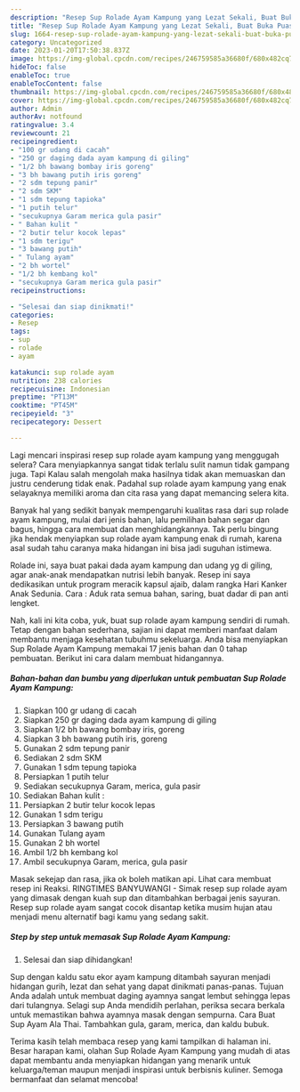 ```yaml
---
description: "Resep Sup Rolade Ayam Kampung yang Lezat Sekali, Buat Buka Puasa Sempurna"
title: "Resep Sup Rolade Ayam Kampung yang Lezat Sekali, Buat Buka Puasa Sempurna"
slug: 1664-resep-sup-rolade-ayam-kampung-yang-lezat-sekali-buat-buka-puasa-sempurna
category: Uncategorized
date: 2023-01-20T17:50:38.837Z
image: https://img-global.cpcdn.com/recipes/246759585a36680f/680x482cq70/sup-rolade-ayam-kampung-foto-resep-utama.jpg
hideToc: false
enableToc: true
enableTocContent: false
thumbnail: https://img-global.cpcdn.com/recipes/246759585a36680f/680x482cq70/sup-rolade-ayam-kampung-foto-resep-utama.jpg
cover: https://img-global.cpcdn.com/recipes/246759585a36680f/680x482cq70/sup-rolade-ayam-kampung-foto-resep-utama.jpg
author: Admin
authorAv: notfound
ratingvalue: 3.4
reviewcount: 21
recipeingredient:
- "100 gr udang di cacah"
- "250 gr daging dada ayam kampung di giling"
- "1/2 bh bawang bombay iris goreng"
- "3 bh bawang putih iris goreng"
- "2 sdm tepung panir"
- "2 sdm SKM"
- "1 sdm tepung tapioka"
- "1 putih telur"
- "secukupnya Garam merica gula pasir"
- " Bahan kulit "
- "2 butir telur kocok lepas"
- "1 sdm terigu"
- "3 bawang putih"
- " Tulang ayam"
- "2 bh wortel"
- "1/2 bh kembang kol"
- "secukupnya Garam merica gula pasir"
recipeinstructions:

- "Selesai dan siap dinikmati!"
categories:
- Resep
tags:
- sup
- rolade
- ayam

katakunci: sup rolade ayam 
nutrition: 238 calories
recipecuisine: Indonesian
preptime: "PT13M"
cooktime: "PT45M"
recipeyield: "3"
recipecategory: Dessert

---
```



Lagi mencari inspirasi resep sup rolade ayam kampung yang menggugah selera? Cara menyiapkannya sangat tidak terlalu sulit namun tidak gampang juga. Tapi Kalau salah mengolah maka hasilnya tidak akan memuaskan dan justru cenderung tidak enak. Padahal sup rolade ayam kampung yang enak selayaknya memiliki aroma dan cita rasa yang dapat memancing selera kita.


Banyak hal yang sedikit banyak mempengaruhi kualitas rasa dari sup rolade ayam kampung, mulai dari jenis bahan, lalu pemilihan bahan segar dan bagus, hingga cara membuat dan menghidangkannya. Tak perlu bingung jika hendak menyiapkan sup rolade ayam kampung enak di rumah, karena asal sudah tahu caranya maka hidangan ini bisa jadi suguhan istimewa.

Rolade ini, saya buat pakai dada ayam kampung dan udang yg di giling, agar anak-anak mendapatkan nutrisi lebih banyak. Resep ini saya dedikasikan untuk program meracik kapsul ajaib, dalam rangka Hari Kanker Anak Sedunia. Cara : Aduk rata semua bahan, saring, buat dadar di pan anti lengket.


Nah, kali ini kita coba, yuk, buat sup rolade ayam kampung sendiri di rumah. Tetap dengan bahan sederhana, sajian ini dapat memberi manfaat dalam membantu menjaga kesehatan tubuhmu sekeluarga. Anda bisa menyiapkan Sup Rolade Ayam Kampung memakai 17 jenis bahan dan 0 tahap pembuatan. Berikut ini cara dalam membuat hidangannya.

<!--inarticleads1-->

##### Bahan-bahan dan bumbu yang diperlukan untuk pembuatan Sup Rolade Ayam Kampung:

1. Siapkan 100 gr udang di cacah
1. Siapkan 250 gr daging dada ayam kampung di giling
1. Siapkan 1/2 bh bawang bombay iris, goreng
1. Siapkan 3 bh bawang putih iris, goreng
1. Gunakan 2 sdm tepung panir
1. Sediakan 2 sdm SKM
1. Gunakan 1 sdm tepung tapioka
1. Persiapkan 1 putih telur
1. Sediakan secukupnya Garam, merica, gula pasir
1. Sediakan  Bahan kulit :
1. Persiapkan 2 butir telur kocok lepas
1. Gunakan 1 sdm terigu
1. Persiapkan 3 bawang putih
1. Gunakan  Tulang ayam
1. Gunakan 2 bh wortel
1. Ambil 1/2 bh kembang kol
1. Ambil secukupnya Garam, merica, gula pasir


Masak sekejap dan rasa, jika ok boleh matikan api. Lihat cara membuat resep ini Reaksi. RINGTIMES BANYUWANGI - Simak resep sup rolade ayam yang dimasak dengan kuah sup dan ditambahkan berbagai jenis sayuran. Resep sup rolade ayam sangat cocok disantap ketika musim hujan atau menjadi menu alternatif bagi kamu yang sedang sakit. 

<!--inarticleads2-->

##### Step by step untuk memasak Sup Rolade Ayam Kampung:


1. Selesai dan siap dihidangkan!

Sup dengan kaldu satu ekor ayam kampung ditambah sayuran menjadi hidangan gurih, lezat dan sehat yang dapat dinikmati panas-panas. Tujuan Anda adalah untuk membuat daging ayamnya sangat lembut sehingga lepas dari tulangnya. Selagi sup Anda mendidih perlahan, periksa secara berkala untuk memastikan bahwa ayamnya masak dengan sempurna. Cara Buat Sup Ayam Ala Thai. Tambahkan gula, garam, merica, dan kaldu bubuk. 

Terima kasih telah membaca resep yang kami tampilkan di halaman ini. Besar harapan kami, olahan Sup Rolade Ayam Kampung yang mudah di atas dapat membantu anda menyiapkan hidangan yang menarik untuk keluarga/teman maupun menjadi inspirasi untuk berbisnis kuliner. Semoga bermanfaat dan selamat mencoba!

